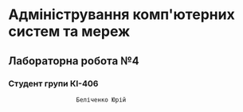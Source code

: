 # Адміністрування комп'ютерних систем та мереж

## Лабораторна робота №4 



### Студент групи КІ-406    
                       Беліченко Юрій
